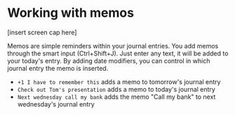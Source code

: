 # Working with memos

[insert screen cap here]

Memos are simple reminders within your journal entries. You add memos through the smart input (Ctrl+Shift+J). Just enter any text, it will be added to your today's entry. By adding date modifiers, you can control in which journal entry the memo is inserted. 

* `+1 I have to remember this` adds a memo to tomorrow's journal entry
* `Check out Tom's presentation` adds a memo to today's journal entry
* `Next wednesday call my bank` adds the memo "Call my bank" to next wednesday's journal entry

